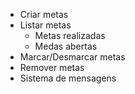 - Criar metas 
- Listar metas
    - Metas realizadas
    - Medas abertas
- Marcar/Desmarcar metas
- Remover metas
- Sistema de mensagens